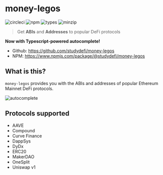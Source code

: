 # money-legos

![circleci](https://badgen.net/circleci/github/studydefi/money-legos)
![npm](https://badgen.net/npm/v/@studydefi/money-legos)
![types](https://badgen.net/npm/types/@studydefi/money-legos)
![minzip](https://badgen.net/bundlephobia/minzip/@studydefi/money-legos)

> Get **ABIs** and **Addresses** to popular DeFi protocols

**Now with Typescript-powered autocomplete!**

- Github: https://github.com/studydefi/money-legos
- NPM: https://www.npmjs.com/package/@studydefi/money-legos

## What is this?

`money-legos` provides you with the ABIs and addresses of popular Ethereum Mainnet DeFi protocols.

![autocomplete](https://github.com/studydefi/money-legos/blob/master/assets/legos-autocomplete.gif?raw=true)

## Protocols supported

- AAVE
- Compound
- Curve Finance
- DappSys
- DyDx
- ERC20
- MakerDAO
- OneSplit
- Uniswap v1
